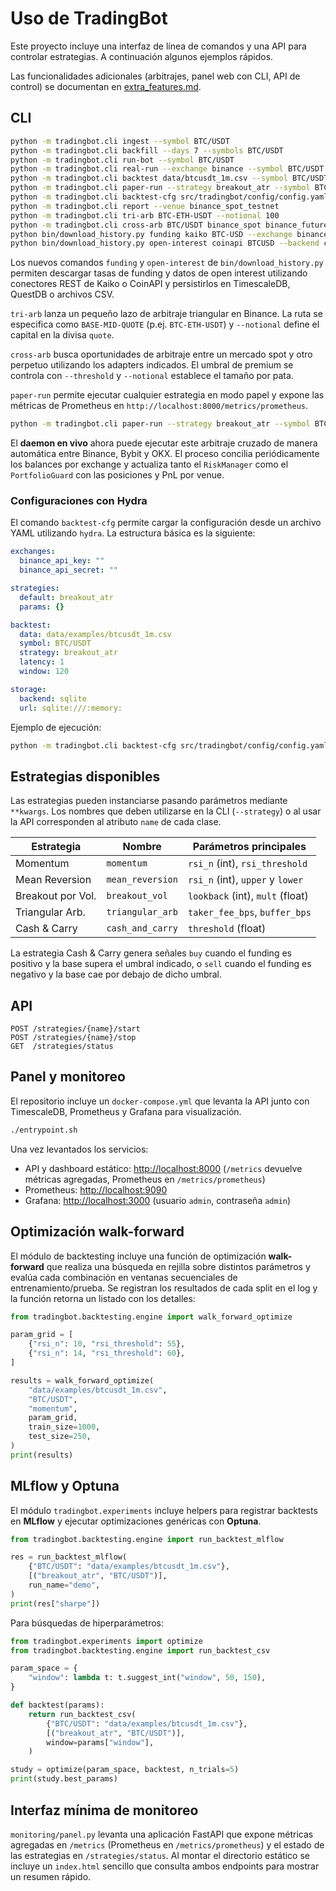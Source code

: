 # Uso de TradingBot

Este proyecto incluye una interfaz de línea de comandos y una API para
controlar estrategias.  A continuación algunos ejemplos rápidos.

Las funcionalidades adicionales (arbitrajes, panel web con CLI, API de
control) se documentan en [extra_features.md](extra_features.md).

## CLI

```bash
python -m tradingbot.cli ingest --symbol BTC/USDT
python -m tradingbot.cli backfill --days 7 --symbols BTC/USDT
python -m tradingbot.cli run-bot --symbol BTC/USDT
python -m tradingbot.cli real-run --exchange binance --symbol BTC/USDT --i-know-what-im-doing
python -m tradingbot.cli backtest data/btcusdt_1m.csv --symbol BTC/USDT --strategy breakout_atr
python -m tradingbot.cli paper-run --strategy breakout_atr --symbol BTC/USDT
python -m tradingbot.cli backtest-cfg src/tradingbot/config/config.yaml
python -m tradingbot.cli report --venue binance_spot_testnet
python -m tradingbot.cli tri-arb BTC-ETH-USDT --notional 100
python -m tradingbot.cli cross-arb BTC/USDT binance_spot binance_futures --threshold 0.001 --notional 50
python bin/download_history.py funding kaiko BTC-USD --exchange binance --backend csv
python bin/download_history.py open-interest coinapi BTCUSD --backend csv
```

Los nuevos comandos `funding` y `open-interest` de `bin/download_history.py`
permiten descargar tasas de funding y datos de open interest utilizando
conectores REST de Kaiko o CoinAPI y persistirlos en TimescaleDB, QuestDB o
archivos CSV.

`tri-arb` lanza un pequeño lazo de arbitraje triangular en Binance. La ruta se
especifica como ``BASE-MID-QUOTE`` (p.ej. ``BTC-ETH-USDT``) y ``--notional``
define el capital en la divisa ``quote``.

`cross-arb` busca oportunidades de arbitraje entre un mercado spot y otro
perpetuo utilizando los adapters indicados. El umbral de premium se controla con
``--threshold`` y ``--notional`` establece el tamaño por pata.

`paper-run` permite ejecutar cualquier estrategia en modo papel y expone las
métricas de Prometheus en `http://localhost:8000/metrics/prometheus`.

```bash
python -m tradingbot.cli paper-run --strategy breakout_atr --symbol BTC/USDT
```

El **daemon en vivo** ahora puede ejecutar este arbitraje cruzado de manera
automática entre Binance, Bybit y OKX.  El proceso concilia periódicamente los
balances por exchange y actualiza tanto el `RiskManager` como el
`PortfolioGuard` con las posiciones y PnL por venue.

### Configuraciones con Hydra

El comando `backtest-cfg` permite cargar la configuración desde un archivo
YAML utilizando `hydra`.  La estructura básica es la siguiente:

```yaml
exchanges:
  binance_api_key: ""
  binance_api_secret: ""

strategies:
  default: breakout_atr
  params: {}

backtest:
  data: data/examples/btcusdt_1m.csv
  symbol: BTC/USDT
  strategy: breakout_atr
  latency: 1
  window: 120

storage:
  backend: sqlite
  url: sqlite:///:memory:
```

Ejemplo de ejecución:

```bash
python -m tradingbot.cli backtest-cfg src/tradingbot/config/config.yaml
```

## Estrategias disponibles

Las estrategias pueden instanciarse pasando parámetros mediante ``**kwargs``.
Los nombres que deben utilizarse en la CLI (``--strategy``) o al usar la API
corresponden al atributo ``name`` de cada clase.

| Estrategia        | Nombre           | Parámetros principales                |
|-------------------|-----------------|--------------------------------------|
| Momentum          | ``momentum``    | ``rsi_n`` (int), ``rsi_threshold``    |
| Mean Reversion    | ``mean_reversion`` | ``rsi_n`` (int), ``upper`` y ``lower`` |
| Breakout por Vol. | ``breakout_vol``| ``lookback`` (int), ``mult`` (float)  |
| Triangular Arb.   | ``triangular_arb`` | ``taker_fee_bps``, ``buffer_bps``   |
| Cash & Carry      | ``cash_and_carry`` | ``threshold`` (float)               |


La estrategia Cash & Carry genera señales ``buy`` cuando el funding es positivo y la base supera el umbral indicado, o ``sell`` cuando el funding es negativo y la base cae por debajo de dicho umbral.

## API

```
POST /strategies/{name}/start
POST /strategies/{name}/stop
GET  /strategies/status
```

## Panel y monitoreo

El repositorio incluye un `docker-compose.yml` que levanta la API junto con
TimescaleDB, Prometheus y Grafana para visualización.

```bash
./entrypoint.sh
```

Una vez levantados los servicios:

* API y dashboard estático: <http://localhost:8000> (`/metrics` devuelve métricas agregadas, Prometheus en `/metrics/prometheus`)
* Prometheus: <http://localhost:9090>
* Grafana: <http://localhost:3000> (usuario `admin`, contraseña `admin`)

## Optimización walk-forward

El módulo de backtesting incluye una función de optimización **walk-forward**
que realiza una búsqueda en rejilla sobre distintos parámetros y evalúa cada
combinación en ventanas secuenciales de entrenamiento/prueba.  Se registran los
resultados de cada split en el log y la función retorna un listado con los
detalles:

```python
from tradingbot.backtesting.engine import walk_forward_optimize

param_grid = [
    {"rsi_n": 10, "rsi_threshold": 55},
    {"rsi_n": 14, "rsi_threshold": 60},
]

results = walk_forward_optimize(
    "data/examples/btcusdt_1m.csv",
    "BTC/USDT",
    "momentum",
    param_grid,
    train_size=1000,
    test_size=250,
)
print(results)
```

## MLflow y Optuna

El módulo `tradingbot.experiments` incluye helpers para registrar backtests en
**MLflow** y ejecutar optimizaciones genéricas con **Optuna**.

```python
from tradingbot.backtesting.engine import run_backtest_mlflow

res = run_backtest_mlflow(
    {"BTC/USDT": "data/examples/btcusdt_1m.csv"},
    [("breakout_atr", "BTC/USDT")],
    run_name="demo",
)
print(res["sharpe"])
```

Para búsquedas de hiperparámetros:

```python
from tradingbot.experiments import optimize
from tradingbot.backtesting.engine import run_backtest_csv

param_space = {
    "window": lambda t: t.suggest_int("window", 50, 150),
}

def backtest(params):
    return run_backtest_csv(
        {"BTC/USDT": "data/examples/btcusdt_1m.csv"},
        [("breakout_atr", "BTC/USDT")],
        window=params["window"],
    )

study = optimize(param_space, backtest, n_trials=5)
print(study.best_params)
```

## Interfaz mínima de monitoreo

`monitoring/panel.py` levanta una aplicación FastAPI que expone métricas
agregadas en `/metrics` (Prometheus en `/metrics/prometheus`) y el estado de las
estrategias en `/strategies/status`.  Al montar el directorio estático se incluye
un `index.html` sencillo que consulta ambos endpoints para mostrar un resumen
rápido.

